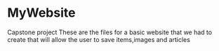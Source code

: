 # MyWebsite
Capstone project
These are the files for a basic website that we had to create that will allow the user to save items,images and articles
